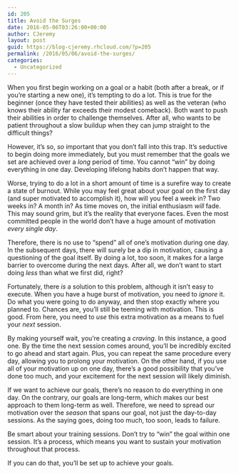 ```yaml
---
id: 205
title: Avoid the Surges
date: 2016-05-06T03:26:00+00:00
author: CJeremy
layout: post
guid: https://blog-cjeremy.rhcloud.com/?p=205
permalink: /2016/05/06/avoid-the-surges/
categories:
  - Uncategorized
---
```

When you first begin working on a goal or a habit (both after a break, or if you&#8217;re starting a new one), it&#8217;s tempting to do a lot. This is true for the beginner (once they have tested their abilities) as well as the veteran (who knows their ability far exceeds their modest comeback). Both want to push their abilities in order to challenge themselves. After all, who wants to be patient throughout a slow buildup when they can jump straight to the difficult things?

However, it&#8217;s so, _so_ important that you don&#8217;t fall into this trap. It&#8217;s seductive to begin doing more immediately, but you must remember that the goals we set are achieved over a _long_ period of time. You cannot &#8220;win&#8221; by doing everything in one day. Developing lifelong habits don&#8217;t happen that way.

Worse, trying to do a lot in a short amount of time is a surefire way to create a state of burnout. While you may feel great about your goal on the first day (and super motivated to accomplish it), how will you feel a week in? Two weeks in? A month in? As time moves on, the initial enthusiasm _will_ fade. This may sound grim, but it&#8217;s the reality that everyone faces. Even the most committed people in the world don&#8217;t have a huge amount of motivation _every single day_.

Therefore, there is no use to &#8220;spend&#8221; all of one&#8217;s motivation during one day. In the subsequent days, there will surely be a dip in motivation, causing a questioning of the goal itself. By doing a lot, too soon, it makes for a large barrier to overcome during the next days. After all, we don&#8217;t want to start doing _less_ than what we first did, right?

Fortunately, there _is_ a solution to this problem, although it isn&#8217;t easy to execute. When you have a huge burst of motivation, you need to _ignore_ it. Do what you were going to do anyway, and then stop exactly where you planned to. Chances are, you&#8217;ll still be teeming with motivation. This is good. From here, you need to _use_ this extra motivation as a means to fuel your _next_ session.

By making yourself wait, you&#8217;re creating a _craving_. In this instance, a good one. By the time the next session comes around, you&#8217;ll be incredibly excited to go ahead and start again. Plus, you can repeat the same procedure every day, allowing you to prolong your motivation. On the other hand, if you use all of your motivation up on one day, there&#8217;s a good possibility that you&#8217;ve done too much, and your excitement for the next session will likely diminish.

If we want to achieve our goals, there&#8217;s no reason to do everything in one day. On the contrary, our goals are long-term, which makes our best approach to them long-term as well. Therefore, we need to spread our motivation over the _season_ that spans our goal, not just the day-to-day sessions. As the saying goes, doing too much, too soon, leads to failure.

Be smart about your training sessions. Don&#8217;t try to &#8220;win&#8221; the goal within one session. It&#8217;s a process, which means you want to sustain your motivation throughout that process.

If you can do that, you&#8217;ll be set up to achieve your goals.